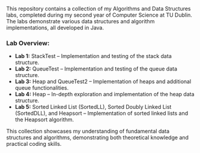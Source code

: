 This repository contains a collection of my Algorithms and Data Structures labs, completed during my second year of Computer Science at TU Dublin. The labs demonstrate various data structures and algorithm implementations, all developed in Java.

### Lab Overview:

- **Lab 1:** StackTest – Implementation and testing of the stack data structure.
- **Lab 2:** QueueTest – Implementation and testing of the queue data structure.
- **Lab 3:** Heap and QueueTest2 – Implementation of heaps and additional queue functionalities.
- **Lab 4:** Heap – In-depth exploration and implementation of the heap data structure.
- **Lab 5:** Sorted Linked List (SortedLL), Sorted Doubly Linked List (SortedDLL), and Heapsort – Implementation of sorted linked lists and the Heapsort algorithm.

This collection showcases my understanding of fundamental data structures and algorithms, demonstrating both theoretical knowledge and practical coding skills.